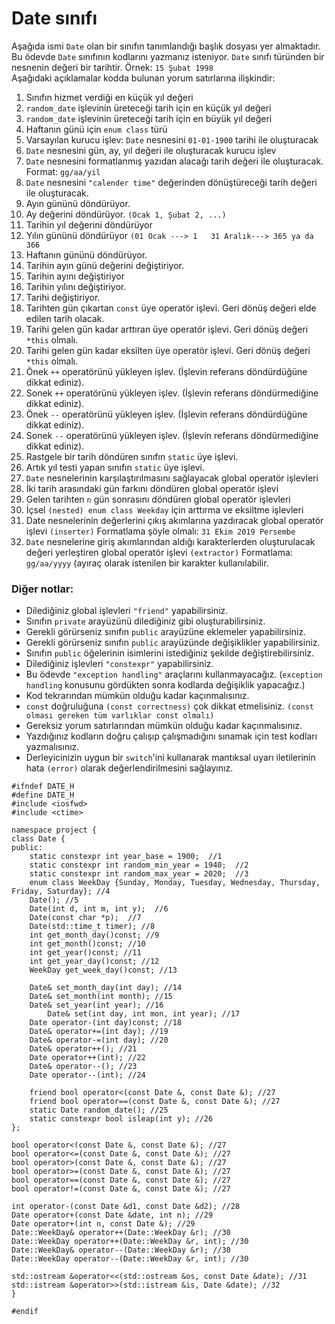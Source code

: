 # Date sınıfı

Aşağıda ismi `Date` olan bir sınıfın tanımlandığı başlık dosyası yer almaktadır. 
Bu ödevde `Date` sınıfının kodlarını yazmanız isteniyor.
`Date` sınıfı türünden bir nesnenin değeri bir tarihtir. Örnek: `15 Şubat 1998` <br>
Aşağıdaki açıklamalar kodda bulunan yorum satırlarına ilişkindir:

1. Sınıfın hizmet verdiği en küçük yıl değeri
2. `random_date` işlevinin üreteceği tarih için en küçük yıl değeri
3. `random_date` işlevinin üreteceği tarih için en büyük yıl değeri
4.  Haftanın günü için `enum class` türü
5. Varsayılan kurucu işlev: `Date` nesnesini `01-01-1900` tarihi ile oluşturacak
6. `Date` nesnesini gün, ay, yıl değeri ile oluşturacak kurucu işlev
7. `Date` nesnesini formatlanmış  yazıdan alacağı tarih değeri ile oluşturacak. Format: `gg/aa/yil`
8. `Date` nesnesini `"calender time"` değerinden dönüştüreceği tarih değeri ile oluşturacak.
9. Ayın gününü döndürüyor.
10. Ay değerini döndürüyor. `(Ocak 1, Şubat 2, ...)`
11. Tarihin yıl değerini döndürüyor
12. Yılın gününü döndürüyor `(01 Ocak ---> 1   31 Aralık---> 365 ya da 366`
13. Haftanın gününü döndürüyor.
14. Tarihin ayın günü değerini değiştiriyor.
15. Tarihin ayını değiştiriyor
16. Tarihin yılını değiştiriyor.
17. Tarihi değiştiriyor.
18. Tarihten gün çıkartan `const` üye operatör işlevi. Geri dönüş değeri elde edilen tarih olacak.
19. Tarihi gelen gün kadar arttıran üye operatör işlevi. Geri dönüş değeri `*this` olmalı.
20. Tarihi gelen gün kadar eksilten üye operatör işlevi. Geri dönüş değeri `*this` olmalı.
21. Önek `++` operatörünü yükleyen işlev. (İşlevin referans döndürdüğüne dikkat ediniz). 
22. Sonek `++` operatörünü yükleyen işlev. (İşlevin referans döndürmediğine dikkat ediniz). 
23. Önek `--` operatörünü yükleyen işlev. (İşlevin referans döndürdüğüne dikkat ediniz). 
24. Sonek `--` operatörünü yükleyen işlev. (İşlevin referans döndürmediğine dikkat ediniz). 
25. Rastgele bir tarih döndüren sınıfın `static` üye işlevi.
26. Artık yıl testi yapan sınıfın `static` üye işlevi.
27. `Date` nesnelerinin karşılaştırılmasını sağlayacak global operatör işlevleri
28. İki tarih arasındaki gün farkını döndüren global operatör işlevi
29. Gelen tarihten `n` gün sonrasını döndüren global operatör işlevleri
30. İçsel `(nested) enum class Weekday` için arttırma ve eksiltme işlevleri
31. Date nesnelerinin değerlerini çıkış akımlarına yazdıracak global operatör işlevi `(inserter)`
Formatlama şöyle olmalı:  `31 Ekim 2019 Persembe`
32. `Date` nesnelerine giriş akımlarından aldığı karakterlerden oluşturulacak değeri yerleştiren global operatör işlevi `(extractor)`
Formatlama: `gg/aa/yyyy` (ayıraç olarak istenilen bir karakter kullanılabilir.

### Diğer notlar:
* Dilediğiniz global işlevleri `"friend"` yapabilirsiniz.
* Sınıfın `private` arayüzünü dilediğiniz gibi oluşturabilirsiniz.
* Gerekli görürseniz sınıfın `public` arayüzüne eklemeler yapabilirsiniz.
* Gerekli görürseniz sınıfın `public` arayüzünde değişiklikler yapabilirsiniz.
* Sınıfın `public` öğelerinin isimlerini istediğiniz şekilde değiştirebilirsiniz.
* Dilediğiniz işlevleri `"constexpr"` yapabilirsiniz.
* Bu ödevde `"exception handling"` araçlarını kullanmayacağız. (`exception handling` konusunu gördükten sonra kodlarda değişiklik yapacağız.)
* Kod tekrarından mümkün olduğu kadar kaçınmalısınız.
* `const` doğruluğuna `(const correctness)` çok dikkat etmelisiniz. `(const olması gereken tüm varlıklar const olmalı)`
* Gereksiz yorum satırlarından mümkün olduğu kadar kaçınmalısınız.
* Yazdığınız kodların doğru çalışıp çalışmadığını sınamak için test kodları yazmalısınız.
* Derleyicinizin uygun bir `switch`'ini kullanarak mantıksal uyarı iletilerinin hata `(error)` olarak değerlendirilmesini sağlayınız.


```
#ifndef DATE_H
#define DATE_H
#include <iosfwd>
#include <ctime>

namespace project {
class Date {
public:
	static constexpr int year_base = 1900;  //1
	static constexpr int random_min_year = 1940;  //2
	static constexpr int random_max_year = 2020;  //3
	enum class WeekDay {Sunday, Monday, Tuesday, Wednesday, Thursday, Friday, Saturday}; //4
	Date(); //5 
	Date(int d, int m, int y);  //6
	Date(const char *p);  //7
	Date(std::time_t timer); //8
	int get_month_day()const; //9
	int get_month()const; //10
	int get_year()const; //11
	int get_year_day()const; //12
	WeekDay get_week_day()const; //13

	Date& set_month_day(int day); //14
	Date& set_month(int month); //15
	Date& set_year(int year); //16
        Date& set(int day, int mon, int year); //17
	Date operator-(int day)const; //18
	Date& operator+=(int day); //19
	Date& operator-=(int day); //20
	Date& operator++(); //21
	Date operator++(int); //22
	Date& operator--(); //23
	Date operator--(int); //24
	
	friend bool operator<(const Date &, const Date &); //27
	friend bool operator==(const Date &, const Date &); //27
	static Date random_date(); //25
	static constexpr bool isleap(int y); //26
};

bool operator<(const Date &, const Date &); //27
bool operator<=(const Date &, const Date &); //27
bool operator>(const Date &, const Date &); //27
bool operator>=(const Date &, const Date &); //27
bool operator==(const Date &, const Date &); //27
bool operator!=(const Date &, const Date &); //27

int operator-(const Date &d1, const Date &d2); //28
Date operator+(const Date &date, int n); //29
Date operator+(int n, const Date &); //29
Date::WeekDay& operator++(Date::WeekDay &r); //30
Date::WeekDay operator++(Date::WeekDay &r, int); //30
Date::WeekDay& operator--(Date::WeekDay &r); //30
Date::WeekDay operator--(Date::WeekDay &r, int); //30

std::ostream &operator<<(std::ostream &os, const Date &date); //31
std::istream &operator>>(std::istream &is, Date &date); //32
}

#endif
```
